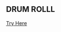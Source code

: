 ## DRUM ROLLL
<a href="https://suubh.github.io/LHD-SHARE-/InstrumentEmulator/index.html">Try Here</a>
